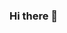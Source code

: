 ### Hi there 👋

<!--
**Whowlett13/Whowlett13** is a ✨ _special_ ✨ repository because its `README.md` (this file) appears on your GitHub profile.

My name is Wyatt Howlett and I'm a FullStack Web Developer located in Montreal with a passion for creating elegant, efficient, and user-friendly websites and applications. I've been working as a developer for 1 year, and during that time, I've had the pleasure of working on a wide variety of projects for clients ranging from small startups to large corporations.
I specialize in Fullstack Web Development as well as Networking, and I'm always looking for new challenges that allow me to apply my skills and learn new things. I'm always striving to take on new projects that push me to grow and improve. In addition to my technical skills, I believe that a well-rounded developer is not only skilled in their craft, but also engaged with the world and the people around them.

- 🔭 I’m currently Looking For Work:

- 🌱 I’m currently learning 
- 👯 I’m looking to collaborate on ...
- 🤔 I’m looking for help with ...
- 💬 Ask me about ...
- 📫 How to reach me: ...
- 😄 Pronouns: ...
- ⚡ Fun fact: ...
-->
